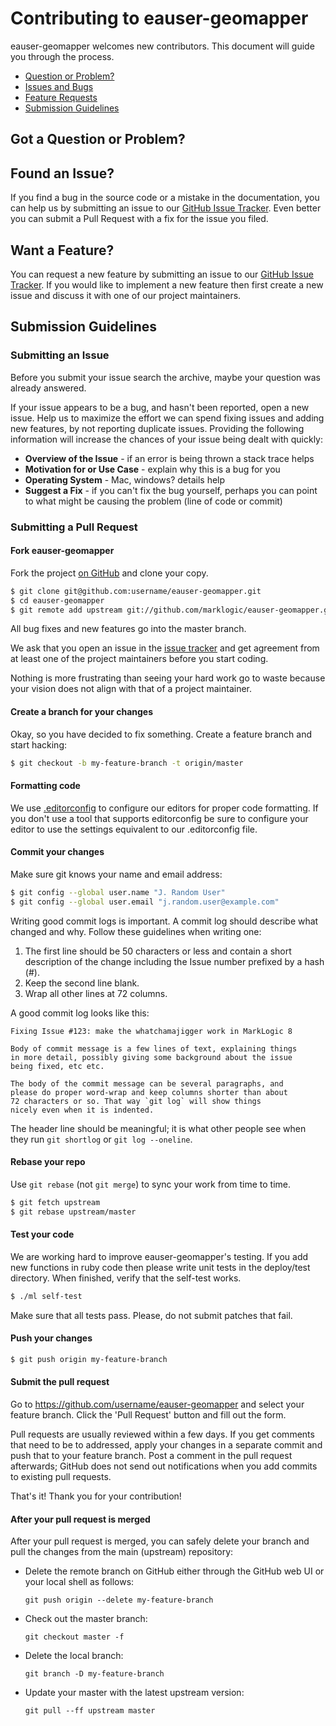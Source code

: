 # Contributing to eauser-geomapper

eauser-geomapper welcomes new contributors. This document will guide you
through the process.

 - [Question or Problem?](#question)
 - [Issues and Bugs](#issue)
 - [Feature Requests](#feature)
 - [Submission Guidelines](#submit)
 
## <a name="question"></a> Got a Question or Problem?

## <a name="issue"></a> Found an Issue?
If you find a bug in the source code or a mistake in the documentation, you can help us by
submitting an issue to our [GitHub Issue Tracker][issue tracker]. Even better you can submit a Pull Request
with a fix for the issue you filed.

## <a name="feature"></a> Want a Feature?
You can request a new feature by submitting an issue to our [GitHub Issue Tracker][issue tracker].  If you
would like to implement a new feature then first create a new issue and discuss it with one of our
project maintainers.

## <a name="submit"></a> Submission Guidelines

### Submitting an Issue
Before you submit your issue search the archive, maybe your question was already answered.

If your issue appears to be a bug, and hasn't been reported, open a new issue.
Help us to maximize the effort we can spend fixing issues and adding new
features, by not reporting duplicate issues.  Providing the following information will increase the
chances of your issue being dealt with quickly:

* **Overview of the Issue** - if an error is being thrown a stack trace helps
* **Motivation for or Use Case** - explain why this is a bug for you
* **Operating System** - Mac, windows? details help
* **Suggest a Fix** - if you can't fix the bug yourself, perhaps you can point to what might be
  causing the problem (line of code or commit)

### Submitting a Pull Request

#### Fork eauser-geomapper

Fork the project [on GitHub](https://github.com/marklogic/eauser-geomapper/fork) and clone
your copy.

```sh
$ git clone git@github.com:username/eauser-geomapper.git
$ cd eauser-geomapper
$ git remote add upstream git://github.com/marklogic/eauser-geomapper.git
```

All bug fixes and new features go into the master branch.

We ask that you open an issue in the [issue tracker][] and get agreement from
at least one of the project maintainers before you start coding.

Nothing is more frustrating than seeing your hard work go to waste because
your vision does not align with that of a project maintainer.


#### Create a branch for your changes

Okay, so you have decided to fix something. Create a feature branch
and start hacking:

```sh
$ git checkout -b my-feature-branch -t origin/master
```

#### Formatting code

We use [.editorconfig][] to configure our editors for proper code formatting. If you don't
use a tool that supports editorconfig be sure to configure your editor to use the settings
equivalent to our .editorconfig file.

#### Commit your changes

Make sure git knows your name and email address:

```sh
$ git config --global user.name "J. Random User"
$ git config --global user.email "j.random.user@example.com"
```

Writing good commit logs is important. A commit log should describe what
changed and why. Follow these guidelines when writing one:

1. The first line should be 50 characters or less and contain a short
   description of the change including the Issue number prefixed by a hash (#).
2. Keep the second line blank.
3. Wrap all other lines at 72 columns.

A good commit log looks like this:

```
Fixing Issue #123: make the whatchamajigger work in MarkLogic 8

Body of commit message is a few lines of text, explaining things
in more detail, possibly giving some background about the issue
being fixed, etc etc.

The body of the commit message can be several paragraphs, and
please do proper word-wrap and keep columns shorter than about
72 characters or so. That way `git log` will show things
nicely even when it is indented.
```

The header line should be meaningful; it is what other people see when they
run `git shortlog` or `git log --oneline`.

#### Rebase your repo

Use `git rebase` (not `git merge`) to sync your work from time to time.

```sh
$ git fetch upstream
$ git rebase upstream/master
```


#### Test your code

We are working hard to improve eauser-geomapper's testing. If you add new functions
in ruby code then please write unit tests in the deploy/test directory.
When finished, verify that the self-test works.

```sh
$ ./ml self-test
```

Make sure that all tests pass. Please, do not submit patches that fail.

#### Push your changes

```sh
$ git push origin my-feature-branch
```

#### Submit the pull request

Go to https://github.com/username/eauser-geomapper and select your feature branch. Click
the 'Pull Request' button and fill out the form.

Pull requests are usually reviewed within a few days. If you get comments
that need to be to addressed, apply your changes in a separate commit and push that to your
feature branch. Post a comment in the pull request afterwards; GitHub does
not send out notifications when you add commits to existing pull requests.

That's it! Thank you for your contribution!


#### After your pull request is merged

After your pull request is merged, you can safely delete your branch and pull the changes
from the main (upstream) repository:

* Delete the remote branch on GitHub either through the GitHub web UI or your local shell as follows:

    ```shell
    git push origin --delete my-feature-branch
    ```

* Check out the master branch:

    ```shell
    git checkout master -f
    ```

* Delete the local branch:

    ```shell
    git branch -D my-feature-branch
    ```

* Update your master with the latest upstream version:

    ```shell
    git pull --ff upstream master
    ```

[issue tracker]: https://github.com/marklogic/eauser-geomapper/issues
[.editorconfig]: http://editorconfig.org/
